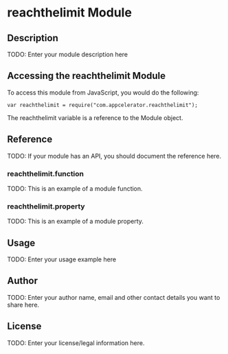 # reachthelimit Module

## Description

TODO: Enter your module description here

## Accessing the reachthelimit Module

To access this module from JavaScript, you would do the following:

    var reachthelimit = require("com.appcelerator.reachthelimit");

The reachthelimit variable is a reference to the Module object.

## Reference

TODO: If your module has an API, you should document
the reference here.

### reachthelimit.function

TODO: This is an example of a module function.

### reachthelimit.property

TODO: This is an example of a module property.

## Usage

TODO: Enter your usage example here

## Author

TODO: Enter your author name, email and other contact
details you want to share here.

## License

TODO: Enter your license/legal information here.
